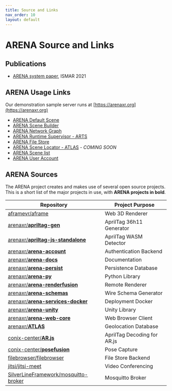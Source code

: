 ```yaml
---
title: Source and Links
nav_order: 10
layout: default
---
```


# ARENA Source and Links

## Publications

- [ARENA system paper](https://users.ece.cmu.edu/~agr/resources/publications/ARENA_ISMAR_21.pdf), ISMAR 2021

## ARENA Usage Links

Our demonstration sample server runs at [https://arenaxr.org](https://arenaxr.org)

- [ARENA Default Scene](https://arenaxr.org/public/lobby)
- [ARENA Scene Builder](https://arenaxr.org/build/)
- [ARENA Network Graph](https://arenaxr.org/network/)
- [ARENA Runtime Supervisor - ARTS](https://arenaxr.org/programs/)
- [ARENA File Store](https://arenaxr.org/files/)
- [ARENA Scene Locator - ATLAS]()<em> - COMING SOON</em><!--https://atlas.conix.io -->
- [ARENA Scene list](https://arenaxr.org/scenes)
- [ARENA User Account](https://arenaxr.org/user/profile)

## ARENA Sources

The ARENA project creates and makes use of several open source projects. This is a short list of the major projects in use, with **ARENA projects in bold**.

| Repository                                                                                      | Project Purpose             |
| ----------------------------------------------------------------------------------------------- | --------------------------- |
| [aframevr/aframe](https://github.com/aframevr/aframe)                                           | Web 3D Renderer             |
| [arenaxr/**apriltag-gen**](https://github.com/arenaxr/apriltag-gen)                             | AprilTag 36h11 Generator    |
| [arenaxr/**apriltag-js-standalone**](https://github.com/arenaxr/apriltag-js-standalone)         | AprilTag WASM Detector      |
| [arenaxr/**arena-account**](https://github.com/arenaxr/arena-account)                           | Authentication Backend      |
| [arenaxr/**arena-docs**](https://github.com/arenaxr/arena-docs)                                 | Documentation               |
| [arenaxr/**arena-persist**](https://github.com/arenaxr/arena-persist)                           | Persistence Database        |
| [arenaxr/**arena-py**](https://github.com/arenaxr/arena-py)                                     | Python Library              |
| [arenaxr/**arena-renderfusion**](https://github.com/arenaxr/arena-renderfusion)                 | Remote Renderer             |
| [arenaxr/**arena-schemas**](https://github.com/arenaxr/arena-schemas)                           | Wire Schema Generator       |
| [arenaxr/**arena-services-docker**](https://github.com/arenaxr/arena-services-docker)           | Deployment Docker           |
| [arenaxr/**arena-unity**](https://github.com/arenaxr/arena-unity)                               | Unity Library               |
| [arenaxr/**arena-web-core**](https://github.com/arenaxr/arena-web-core)                         | Web Browser Client          |
| [arenaxr/**ATLAS**](https://github.com/arenaxr/ATLAS)                                           | Geolocation Database        |
| [conix-center/**AR.js**](https://github.com/conix-center/AR.js)                                 | AprilTag Decoding for AR.js |
| [conix-center/**posefusion**](https://github.com/conix-center/posefusion)                       | Pose Capture                |
| [filebrowser/filebrowser](https://github.com/filebrowser/filebrowser)                           | File Store Backend          |
| [jitsi/jitsi-meet](https://github.com/jitsi/jitsi-meet)                                         | Video Conferencing          |
| [SilverLineFramework/mosquitto-broker](https://github.com/SilverLineFramework/mosquitto-broker) | Mosquitto Broker            |
